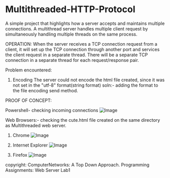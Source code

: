 # Multithreaded-HTTP-Protocol
A simple project that highlights how a server accepts and maintains multiple connections. 
A multithread server handles multiple client request by simultaneously handling multiple threads on the same process.

OPERATION:
When the server receives a TCP connection
request from a client, it will set up the TCP connection through another port and services the client
request in a separate thread. There will be a separate TCP connection in a separate thread for each
request/response pair.


Problem encountered:
1. Encoding
   The server could not encode the html file created, since it was not set in the "utf-8" format(string format)
 soln:- adding the format to the file encoding send method.

 PROOF OF CONCEPT:
 
 Powershell- checking incoming connections
    ![Image](https://github.com/user-attachments/assets/372a2427-c64d-45da-a80e-29bdff939154)

 Web Browsers:- checking the cute.html file created on the same directory as Multithreaded web server.
  1. Chrome
      ![Image](https://github.com/user-attachments/assets/a6168cea-b18a-4557-a9ca-3941c6411552)
    
 2. Internet Explorer
    ![Image](https://github.com/user-attachments/assets/58167d58-e38c-4a09-8b55-b665f40567eb)
    
 3. Firefox
    ![Image](https://github.com/user-attachments/assets/2bbadd2b-d69b-49fa-9544-13293add5666)



copyright: ComputerNetworks: A Top Down Approach. Programming Assignments: Web Server Lab1
